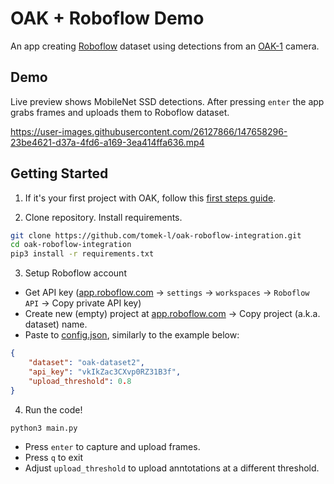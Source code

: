 # OAK + Roboflow Demo
An app creating [Roboflow](roboflow.com) dataset using detections from an [OAK-1](https://store.opencv.ai/products/oak-1) camera.

## Demo
Live preview shows MobileNet SSD detections. After pressing `enter` the app grabs frames and uploads them to Roboflow dataset.

https://user-images.githubusercontent.com/26127866/147658296-23be4621-d37a-4fd6-a169-3ea414ffa636.mp4

## Getting Started

1. If it's your first project with OAK, follow this [first steps guide](https://docs.luxonis.com/en/latest/pages/tutorials/first_steps/#first-steps-with-depthai).

2. Clone repository. Install requirements.
```bash
git clone https://github.com/tomek-l/oak-roboflow-integration.git
cd oak-roboflow-integration
pip3 install -r requirements.txt
```

3. Setup Roboflow account
- Get API key ([app.roboflow.com](https://app.roboflow.com/) -> `settings` -> `workspaces` -> `Roboflow API` -> Copy private API key)
- Create new (empty) project at [app.roboflow.com](https://app.roboflow.com/) -> Copy project (a.k.a. dataset) name.
- Paste to [config.json](https://github.com/tomek-l/oak-roboflow-integration/blob/master/config.json), similarly to the example below:

```json
{
    "dataset": "oak-dataset2",
    "api_key": "vkIkZac3CXvp0RZ31B3f",
    "upload_threshold": 0.8
}
```

4. Run the code!
```python
python3 main.py
```

- Press `enter` to capture and upload frames.
- Press `q` to exit
- Adjust `upload_threshold` to upload anntotations at a different threshold.